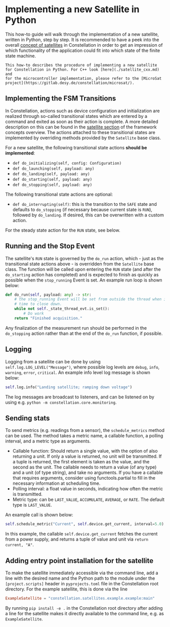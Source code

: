 # Implementing a new Satellite in Python

This how-to guide will walk through the implementation of a new satellite, written in Python, step by step.
It is recommended to have a peek into the overall [concept of satellites](../concepts/satellite.md) in Constellation in
order to get an impression of which functionality of the application could fit into which state of the finite state machine.

```{note}
This how-to describes the procedure of implementing a new satellite for Constellation in Python. For C++ look [here](./satellite_cxx.md) and
for the microcontroller implementation, please refer to the [MicroSat project](https://gitlab.desy.de/constellation/microsat/).
```

## Implementing the FSM Transitions

In Constellation, actions such as device configuration and initialization are realized through so-called transitional states
which are entered by a command and exited as soon as their action is complete. A more detailed description on this can be found
in the [satellite section](../concepts/satellite.md) of the framework concepts overview. The actions attached to these
transitional states are implemented by overriding methods provided by the `Satellite` base class.

For a new satellite, the following transitional state actions **should be implemented**:

* `def do_initializing(self, config: Configuration)`
* `def do_launching(self, payload: any)`
* `def do_landing(self, payload: any)`
* `def do_starting(self, payload: any)`
* `def do_stopping(self, payload: any)`

The following transitional state actions are optional:

* `def do_interrupting(self)`: this is the transition to the `SAFE` state and defaults to `do_stopping` (if necessary because current state is `RUN`), followed by `do_landing`. If desired, this can be overwritten with a custom action.

For the steady state action for the `RUN` state, see below.

## Running and the Stop Event

The satellite's `RUN` state is governed by the `do_run` action, which - just as the transitional state actions above - is overridden from the `Satellite` base class.
The function will be called upon entering the `RUN` state (and after the `do_starting` action has completed) and is expected to finish as quickly as possible when the
`stop_running` Event is set. An example run loop is shown below:

```python
def do_run(self, payload: any) -> str:
    # the stop_running Event will be set from outside the thread when it is
    # time to close down.
    while not self._state_thread_evt.is_set():
        # Do work
    return "Finished acquisition."
```

Any finalization of the measurement run should be performed in the `do_stopping` action rather than at the end of the `do_run` function, if possible.

## Logging

Logging from a satellite can be done by using `self.log.LOG_LEVEL("Message")`, where possible log levels are `debug`, `info`, `warning`, `error`, `critical`.
An example info level log message is shown below:

```python
self.log.info("Landing satellite; ramping down voltage")
```

The log messages are broadcast to listeners, and can be listened on by using e.g. `python -m constellation.core.monitoring`.

## Sending stats

To send metrics (e.g. readings from a sensor), the `schedule_metrics` method can be used. The method takes a metric name, a callable function, a polling interval, and a metric type as arguments.

* Callable function: Should return a single value, with the option of also returning a unit. If only a value is returned, no unit will be transmitted. If a tuple is returned, the first element is taken as the value, and the second as the unit. The callable needs to return a value (of any type) and a unit (of type string), and take no arguments. If you have a callable that requires arguments, consider using functools.partial to fill in the necessary information at scheduling time.
* Polling interval: a float value in seconds, indicating how often the metric is transmitted.
* Metric type: can be `LAST_VALUE`, `ACCUMULATE`, `AVERAGE`, or `RATE`. The default type is `LAST_VALUE`.

An example call is shown below:

```python
self.schedule_metric("Current", self.device.get_current, interval=5.0)
```

In this example, the callable `self.device.get_current` fetches the current from a power supply, and returns a tuple of value and unit via `return current, "A"`.

## Adding entry point installation for the satellite

To make the satellite immediately accessible via the command line, add a line with the desired name and the Python path to the module under the `[project.scripts]` header in `pyprojects.toml` file in the Constellation root directory. For the example satellite, this is done via the line

```TOML
ExampleSatellite = "constellation.satellites.example.example:main"
```

By running `pip install -e .` in the Constellation root directory after adding a line for the satellite makes it directly available to the command line, e.g. as `ExampleSatellite`.
